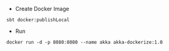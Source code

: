- Create Docker Image

`sbt docker:publishLocal`

- Run

`docker run -d -p 8080:8080 --name akka akka-dockerize:1.0`